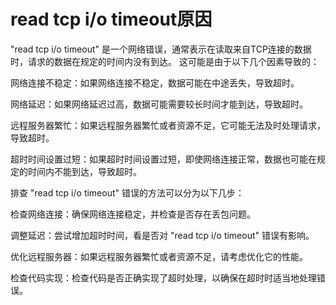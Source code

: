 # read tcp i/o timeout原因

"read tcp i/o timeout" 是一个网络错误，通常表示在读取来自TCP连接的数据时，请求的数据在规定的时间内没有到达。 这可能是由于以下几个因素导致的：

网络连接不稳定：如果网络连接不稳定，数据可能在中途丢失，导致超时。

网络延迟：如果网络延迟过高，数据可能需要较长时间才能到达，导致超时。

远程服务器繁忙：如果远程服务器繁忙或者资源不足，它可能无法及时处理请求，导致超时。

超时时间设置过短：如果超时时间设置过短，即使网络连接正常，数据也可能在规定的时间内不能到达，导致超时。

排查 "read tcp i/o timeout" 错误的方法可以分为以下几步：

检查网络连接：确保网络连接稳定，并检查是否存在丢包问题。

调整延迟：尝试增加超时时间，看是否对 "read tcp i/o timeout" 错误有影响。

优化远程服务器：如果远程服务器繁忙或者资源不足，请考虑优化它的性能。

检查代码实现：检查代码是否正确实现了超时处理，以确保在超时时适当地处理错误。
